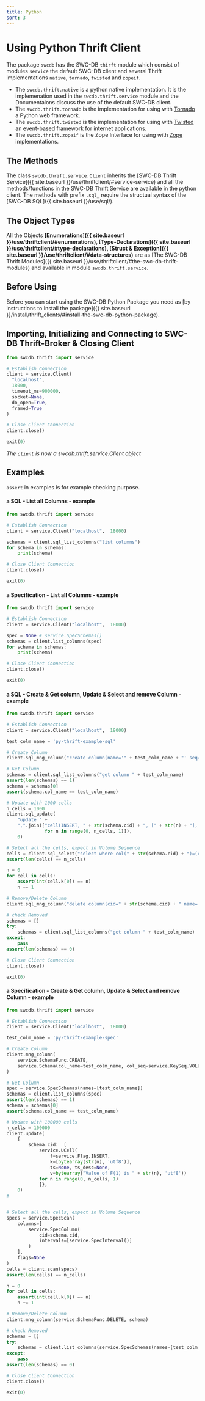 ```yaml
---
title: Python
sort: 3
---
```



# Using Python Thrift Client
The package `swcdb` has the SWC-DB ```thirft``` module which consist of modules ```service``` the default SWC-DB client and several Thrift implementations ```native```,  ```tornado```, ```twisted``` and ```zopeif```.
* The ```swcdb.thrift.native``` is a python native implementation. It is the implemenation used in the ```swcdb.thrift.service``` module and the Documentaions discuss the use of the default SWC-DB client.
* The ```swcdb.thrift.tornado``` is the implementation for using with [Tornado](https://pypi.org/project/tornado/) a Python web framework.
* The ```swcdb.thrift.twisted``` is the implementation for using with [Twisted](https://pypi.org/project/twisted/) an event-based framework for internet applications.
* The ```swcdb.thrift.zopeif``` is the Zope Interface for using with [Zope](https://pypi.org/project/zope/) implementations.
 


## The Methods
The class `swcdb.thrift.service.Client` inherits the [SWC-DB Thrift Service]({{ site.baseurl }}/use/thriftclient/#service-service) and all the methods/functions in the SWC-DB Thrift Service are available in the python client. The methods with prefix ```.sql_``` require the structual syntax of the [SWC-DB SQL]({{ site.baseurl }}/use/sql/).



## The Object Types
All the Objects **[Enumerations]({{ site.baseurl }}/use/thriftclient/#enumerations), [Type-Declarations]({{ site.baseurl }}/use/thriftclient/#type-declarations), [Struct & Exception]({{ site.baseurl }}/use/thriftclient/#data-structures)** are as [The SWC-DB Thrift Modules]({{ site.baseurl }}/use/thriftclient/#the-swc-db-thrift-modules) and available in module `swcdb.thrift.service`.



## Before Using
Before you can start using the SWC-DB Python Package you need as [by instructions to Install the package]({{ site.baseurl }}/install/thrift_clients/#install-the-swc-db-python-package).



## Importing, Initializing and Connecting to SWC-DB Thrift-Broker & Closing Client
```python
from swcdb.thrift import service

# Establish Connection
client = service.Client(
  "localhost", 
  18000, 
  timeout_ms=900000, 
  socket=None, 
  do_open=True, 
  framed=True
)

# Close Client Connection
client.close()

exit(0)
```
_The `client` is now a swcdb.thrift.service.Client object_




## Examples
```assert``` in examples is for example checking purpose.



#### a SQL - List all Columns - example

```python
from swcdb.thrift import service

# Establish Connection
client = service.Client("localhost",  18000)

schemas = client.sql_list_columns("list columns")
for schema in schemas:
    print(schema)

# Close Client Connection
client.close()

exit(0)
```



#### a Specification - List all Columns - example

```python
from swcdb.thrift import service

# Establish Connection
client = service.Client("localhost",  18000)

spec = None # service.SpecSchemas()
schemas = client.list_columns(spec)
for schema in schemas:
    print(schema)

# Close Client Connection
client.close()

exit(0)
```



#### a SQL - Create & Get column, Update & Select and remove Column - example

```python
from swcdb.thrift import service

# Establish Connection
client = service.Client("localhost",  18000)

test_colm_name = 'py-thrift-example-sql'

# Create Column
client.sql_mng_column("create column(name='" + test_colm_name + "' seq=VOLUME)")

# Get Column
schemas = client.sql_list_columns("get column " + test_colm_name) 
assert(len(schemas) == 1)
schema = schemas[0]
assert(schema.col_name == test_colm_name)

# Update with 1000 cells
n_cells = 1000
client.sql_update(
    "update " +
    ",".join(["cell(INSERT, " + str(schema.cid) + ", [" + str(n) + "], '', 'Value of F(1) is " + str(n) + "')"
              for n in range(0, n_cells, 1)]), 
    0)

# Select all the cells, expect in Volume Sequence
cells = client.sql_select("select where col(" + str(schema.cid) + ")=(cells=())")
assert(len(cells) == n_cells)

n = 0
for cell in cells:
    assert(int(cell.k[0]) == n)
    n += 1

# Remove/Delete Column
client.sql_mng_column("delete column(cid=" + str(schema.cid) + " name='" + schema.col_name + "')")

# check Removed
schemas = []
try:
    schemas = client.sql_list_columns("get column " + test_colm_name) 
except:
    pass
assert(len(schemas) == 0)

# Close Client Connection
client.close()

exit(0)
```



#### a Specification - Create & Get column, Update & Select and remove Column - example

```python
from swcdb.thrift import service

# Establish Connection
client = service.Client("localhost",  18000)

test_colm_name = 'py-thrift-example-spec'

# Create Column
client.mng_column(
    service.SchemaFunc.CREATE,
    service.Schema(col_name=test_colm_name, col_seq=service.KeySeq.VOLUME)
)

# Get Column
spec = service.SpecSchemas(names=[test_colm_name])
schemas = client.list_columns(spec)
assert(len(schemas) == 1)
schema = schemas[0]
assert(schema.col_name == test_colm_name)

# Update with 100000 cells
n_cells = 100000
client.update(
    {
        schema.cid:  [
            service.UCell(
                f=service.Flag.INSERT,
                k=[bytearray(str(n), 'utf8')],
                ts=None, ts_desc=None,
                v=bytearray("Value of F(1) is " + str(n), 'utf8'))
            for n in range(0, n_cells, 1)
            ]},
    0)
#


# Select all the cells, expect in Volume Sequence
specs = service.SpecScan(
    columns=[
        service.SpecColumn(
            cid=schema.cid, 
            intervals=[service.SpecInterval()]
        )
    ],
    flags=None
)
cells = client.scan(specs)
assert(len(cells) == n_cells)

n = 0
for cell in cells:
    assert(int(cell.k[0]) == n)
    n += 1

# Remove/Delete Column
client.mng_column(service.SchemaFunc.DELETE, schema)

# check Removed
schemas = []
try:
    schemas = client.list_columns(service.SpecSchemas(names=[test_colm_name]))
except:
    pass
assert(len(schemas) == 0)

# Close Client Connection
client.close()

exit(0)
```

